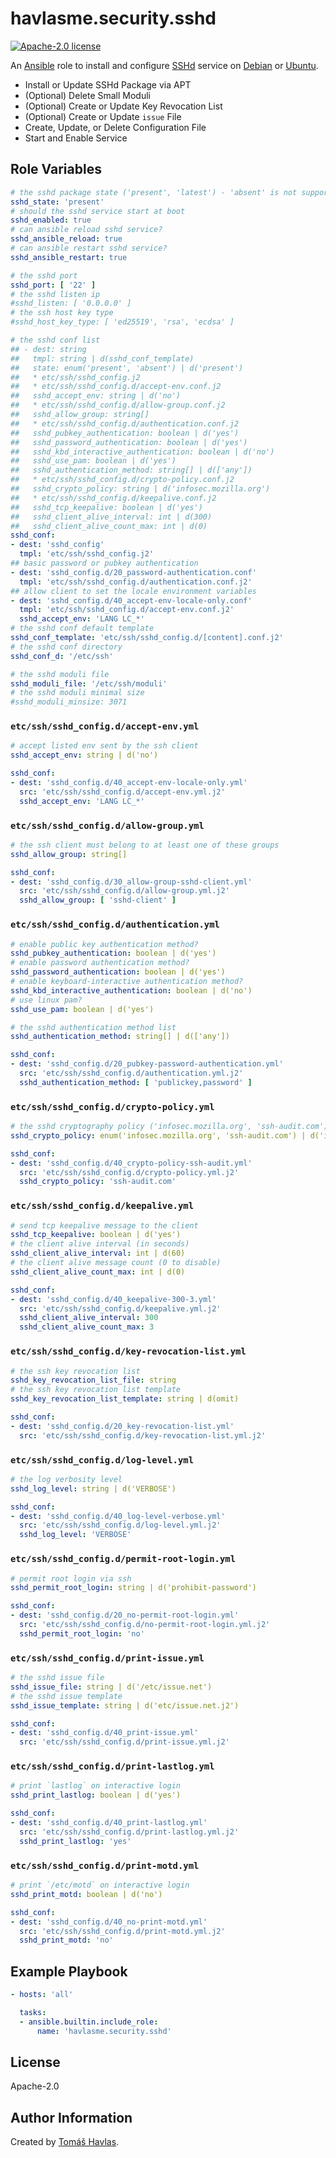havlasme.security.sshd
======================

[![Apache-2.0 license][license-image]][license-link]

An [Ansible](https://www.ansible.com/) role to install and configure [SSHd](https://www.openssh.com/) service on [Debian](https://www.debian.org/) or [Ubuntu](https://www.ubuntu.com/).

* Install or Update SSHd Package via APT
* (Optional) Delete Small Moduli
* (Optional) Create or Update Key Revocation List
* (Optional) Create or Update `issue` File
* Create, Update, or Delete Configuration File
* Start and Enable Service


Role Variables
--------------

```yaml
# the sshd package state ('present', 'latest') - 'absent' is not supported
sshd_state: 'present'
# should the sshd service start at boot
sshd_enabled: true
# can ansible reload sshd service?
sshd_ansible_reload: true
# can ansible restart sshd service?
sshd_ansible_restart: true

# the sshd port
sshd_port: [ '22' ]
# the sshd listen ip
#sshd_listen: [ '0.0.0.0' ]
# the ssh host key type
#sshd_host_key_type: [ 'ed25519', 'rsa', 'ecdsa' ]

# the sshd conf list
## - dest: string
##   tmpl: string | d(sshd_conf_template)
##   state: enum('present', 'absent') | d('present')
##   * etc/ssh/sshd_config.j2
##   * etc/ssh/sshd_config.d/accept-env.conf.j2
##   sshd_accept_env: string | d('no')
##   * etc/ssh/sshd_config.d/allow-group.conf.j2
##   sshd_allow_group: string[]
##   * etc/ssh/sshd_config.d/authentication.conf.j2
##   sshd_pubkey_authentication: boolean | d('yes')
##   sshd_password_authentication: boolean | d('yes')
##   sshd_kbd_interactive_authentication: boolean | d('no')
##   sshd_use_pam: boolean | d('yes')
##   sshd_authentication_method: string[] | d(['any'])
##   * etc/ssh/sshd_config.d/crypto-policy.conf.j2
##   sshd_crypto_policy: string | d('infosec.mozilla.org')
##   * etc/ssh/sshd_config.d/keepalive.conf.j2
##   sshd_tcp_keepalive: boolean | d('yes')
##   sshd_client_alive_interval: int | d(300)
##   sshd_client_alive_count_max: int | d(0)
sshd_conf:
- dest: 'sshd_config'
  tmpl: 'etc/ssh/sshd_config.j2'
## basic password or pubkey authentication
- dest: 'sshd_config.d/20_password-authentication.conf'
  tmpl: 'etc/ssh/sshd_config.d/authentication.conf.j2'
## allow client to set the locale environment variables
- dest: 'sshd_config.d/40_accept-env-locale-only.conf'
  tmpl: 'etc/ssh/sshd_config.d/accept-env.conf.j2'
  sshd_accept_env: 'LANG LC_*'
# the sshd conf default template
sshd_conf_template: 'etc/ssh/sshd_config.d/[content].conf.j2'
# the sshd conf directory
sshd_conf_d: '/etc/ssh'

# the sshd moduli file
sshd_moduli_file: '/etc/ssh/moduli'
# the sshd moduli minimal size
#sshd_moduli_minsize: 3071
```

### `etc/ssh/sshd_config.d/accept-env.yml`

```yaml title='etc/ssh/sshd_config.d/accept-env.yml'
# accept listed env sent by the ssh client
sshd_accept_env: string | d('no')
```

```yaml
sshd_conf:
- dest: 'sshd_config.d/40_accept-env-locale-only.yml'
  src: 'etc/ssh/sshd_config.d/accept-env.yml.j2'
  sshd_accept_env: 'LANG LC_*'
```

### `etc/ssh/sshd_config.d/allow-group.yml`

```yaml title='etc/ssh/sshd_config.d/allow-group.yml'
# the ssh client must belong to at least one of these groups
sshd_allow_group: string[]
```

```yaml
sshd_conf:
- dest: 'sshd_config.d/30_allow-group-sshd-client.yml'
  src: 'etc/ssh/sshd_config.d/allow-group.yml.j2'
  sshd_allow_group: [ 'sshd-client' ]
```

### `etc/ssh/sshd_config.d/authentication.yml`

```yaml title='etc/ssh/sshd_config.d/authentication.yml'
# enable public key authentication method?
sshd_pubkey_authentication: boolean | d('yes')
# enable password authentication method?
sshd_password_authentication: boolean | d('yes')
# enable keyboard-interactive authentication method?
sshd_kbd_interactive_authentication: boolean | d('no')
# use linux pam?
sshd_use_pam: boolean | d('yes')

# the sshd authentication method list
sshd_authentication_method: string[] | d(['any'])
```

```yaml
sshd_conf:
- dest: 'sshd_config.d/20_pubkey-password-authentication.yml'
  src: 'etc/ssh/sshd_config.d/authentication.yml.j2'
  sshd_authentication_method: [ 'publickey,password' ]
```

### `etc/ssh/sshd_config.d/crypto-policy.yml`

```yaml title='etc/ssh/sshd_config.d/crypto-policy.yml'
# the sshd cryptography policy ('infosec.mozilla.org', 'ssh-audit.com')
sshd_crypto_policy: enum('infosec.mozilla.org', 'ssh-audit.com') | d('infosec.mozilla.org')
```

```yaml
sshd_conf:
- dest: 'sshd_config.d/40_crypto-policy-ssh-audit.yml'
  src: 'etc/ssh/sshd_config.d/crypto-policy.yml.j2'
  sshd_crypto_policy: 'ssh-audit.com'
```

### `etc/ssh/sshd_config.d/keepalive.yml`

```yaml title='etc/ssh/sshd_config.d/keepalive.yml'
# send tcp keepalive message to the client
sshd_tcp_keepalive: boolean | d('yes')
# the client alive interval (in seconds)
sshd_client_alive_interval: int | d(60)
# the client alive message count (0 to disable)
sshd_client_alive_count_max: int | d(0)
```

```yaml
sshd_conf:
- dest: 'sshd_config.d/40_keepalive-300-3.yml'
  src: 'etc/ssh/sshd_config.d/keepalive.yml.j2'
  sshd_client_alive_interval: 300
  sshd_client_alive_count_max: 3
```

### `etc/ssh/sshd_config.d/key-revocation-list.yml`

```yaml title='etc/ssh/sshd_config.d/sshd_key-revocation-list.yml'
# the ssh key revocation list
sshd_key_revocation_list_file: string
# the ssh key revocation list template
sshd_key_revocation_list_template: string | d(omit)
```

```yaml
sshd_conf:
- dest: 'sshd_config.d/20_key-revocation-list.yml'
  src: 'etc/ssh/sshd_config.d/key-revocation-list.yml.j2'
```

### `etc/ssh/sshd_config.d/log-level.yml`

```yaml title='etc/ssh/sshd_config.d/log-level.yml'
# the log verbosity level
sshd_log_level: string | d('VERBOSE')
```

```yaml
sshd_conf:
- dest: 'sshd_config.d/40_log-level-verbose.yml'
  src: 'etc/ssh/sshd_config.d/log-level.yml.j2'
  sshd_log_level: 'VERBOSE'
```

### `etc/ssh/sshd_config.d/permit-root-login.yml`

```yaml title='etc/ssh/sshd_config.d/permit-root-login.yml'
# permit root login via ssh
sshd_permit_root_login: string | d('prohibit-password')
```

```yaml
sshd_conf:
- dest: 'sshd_config.d/20_no-permit-root-login.yml'
  src: 'etc/ssh/sshd_config.d/no-permit-root-login.yml.j2'
  sshd_permit_root_login: 'no'
```

### `etc/ssh/sshd_config.d/print-issue.yml`

```yaml title='etc/ssh/sshd_config.d/print-issue.yml'
# the sshd issue file
sshd_issue_file: string | d('/etc/issue.net')
# the sshd issue template
sshd_issue_template: string | d('etc/issue.net.j2')
```

```yaml
sshd_conf:
- dest: 'sshd_config.d/40_print-issue.yml'
  src: 'etc/ssh/sshd_config.d/print-issue.yml.j2'
```

### `etc/ssh/sshd_config.d/print-lastlog.yml`

```yaml title='etc/ssh/sshd_config.d/print-lastlog.yml'
# print `lastlog` on interactive login
sshd_print_lastlog: boolean | d('yes')
```

```yaml
sshd_conf:
- dest: 'sshd_config.d/40_print-lastlog.yml'
  src: 'etc/ssh/sshd_config.d/print-lastlog.yml.j2'
  sshd_print_lastlog: 'yes'
```

### `etc/ssh/sshd_config.d/print-motd.yml`

```yaml title='etc/ssh/sshd_config.d/print-motd.yml'
# print `/etc/motd` on interactive login
sshd_print_motd: boolean | d('no')
```

```yaml
sshd_conf:
- dest: 'sshd_config.d/40_no-print-motd.yml'
  src: 'etc/ssh/sshd_config.d/print-motd.yml.j2'
  sshd_print_motd: 'no'
```


Example Playbook
----------------

```yaml title='Minimal'
- hosts: 'all'

  tasks:
  - ansible.builtin.include_role:
      name: 'havlasme.security.sshd'
```


License
-------

Apache-2.0


Author Information
------------------

Created by [Tomáš Havlas](https://havlas.me/).


[license-image]: https://img.shields.io/badge/license-Apache2.0-blue.svg?style=flat-square
[license-link]: ../../LICENSE
